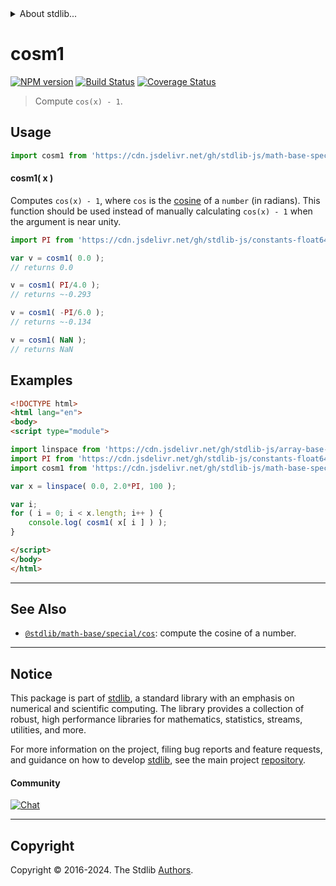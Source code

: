 <!--

@license Apache-2.0

Copyright (c) 2018 The Stdlib Authors.

Licensed under the Apache License, Version 2.0 (the "License");
you may not use this file except in compliance with the License.
You may obtain a copy of the License at

   http://www.apache.org/licenses/LICENSE-2.0

Unless required by applicable law or agreed to in writing, software
distributed under the License is distributed on an "AS IS" BASIS,
WITHOUT WARRANTIES OR CONDITIONS OF ANY KIND, either express or implied.
See the License for the specific language governing permissions and
limitations under the License.

-->


<details>
  <summary>
    About stdlib...
  </summary>
  <p>We believe in a future in which the web is a preferred environment for numerical computation. To help realize this future, we've built stdlib. stdlib is a standard library, with an emphasis on numerical and scientific computation, written in JavaScript (and C) for execution in browsers and in Node.js.</p>
  <p>The library is fully decomposable, being architected in such a way that you can swap out and mix and match APIs and functionality to cater to your exact preferences and use cases.</p>
  <p>When you use stdlib, you can be absolutely certain that you are using the most thorough, rigorous, well-written, studied, documented, tested, measured, and high-quality code out there.</p>
  <p>To join us in bringing numerical computing to the web, get started by checking us out on <a href="https://github.com/stdlib-js/stdlib">GitHub</a>, and please consider <a href="https://opencollective.com/stdlib">financially supporting stdlib</a>. We greatly appreciate your continued support!</p>
</details>

# cosm1

[![NPM version][npm-image]][npm-url] [![Build Status][test-image]][test-url] [![Coverage Status][coverage-image]][coverage-url] <!-- [![dependencies][dependencies-image]][dependencies-url] -->

> Compute `cos(x) - 1`.



<section class="usage">

## Usage

```javascript
import cosm1 from 'https://cdn.jsdelivr.net/gh/stdlib-js/math-base-special-cosm1@esm/index.mjs';
```

#### cosm1( x )

Computes `cos(x) - 1`, where `cos` is the [cosine][@stdlib/math/base/special/cos] of a `number` (in radians). This function should be used instead of manually calculating `cos(x) - 1` when the argument is near unity.

```javascript
import PI from 'https://cdn.jsdelivr.net/gh/stdlib-js/constants-float64-pi@esm/index.mjs';

var v = cosm1( 0.0 );
// returns 0.0

v = cosm1( PI/4.0 );
// returns ~-0.293

v = cosm1( -PI/6.0 );
// returns ~-0.134

v = cosm1( NaN );
// returns NaN
```

</section>

<!-- /.usage -->

<section class="examples">

## Examples

<!-- eslint no-undef: "error" -->

```html
<!DOCTYPE html>
<html lang="en">
<body>
<script type="module">

import linspace from 'https://cdn.jsdelivr.net/gh/stdlib-js/array-base-linspace@esm/index.mjs';
import PI from 'https://cdn.jsdelivr.net/gh/stdlib-js/constants-float64-pi@esm/index.mjs';
import cosm1 from 'https://cdn.jsdelivr.net/gh/stdlib-js/math-base-special-cosm1@esm/index.mjs';

var x = linspace( 0.0, 2.0*PI, 100 );

var i;
for ( i = 0; i < x.length; i++ ) {
    console.log( cosm1( x[ i ] ) );
}

</script>
</body>
</html>
```

</section>

<!-- /.examples -->

<!-- C interface documentation. -->



<!-- Section for related `stdlib` packages. Do not manually edit this section, as it is automatically populated. -->

<section class="related">

* * *

## See Also

-   <span class="package-name">[`@stdlib/math-base/special/cos`][@stdlib/math/base/special/cos]</span><span class="delimiter">: </span><span class="description">compute the cosine of a number.</span>

</section>

<!-- /.related -->

<!-- Section for all links. Make sure to keep an empty line after the `section` element and another before the `/section` close. -->


<section class="main-repo" >

* * *

## Notice

This package is part of [stdlib][stdlib], a standard library with an emphasis on numerical and scientific computing. The library provides a collection of robust, high performance libraries for mathematics, statistics, streams, utilities, and more.

For more information on the project, filing bug reports and feature requests, and guidance on how to develop [stdlib][stdlib], see the main project [repository][stdlib].

#### Community

[![Chat][chat-image]][chat-url]

---

## Copyright

Copyright &copy; 2016-2024. The Stdlib [Authors][stdlib-authors].

</section>

<!-- /.stdlib -->

<!-- Section for all links. Make sure to keep an empty line after the `section` element and another before the `/section` close. -->

<section class="links">

[npm-image]: http://img.shields.io/npm/v/@stdlib/math-base-special-cosm1.svg
[npm-url]: https://npmjs.org/package/@stdlib/math-base-special-cosm1

[test-image]: https://github.com/stdlib-js/math-base-special-cosm1/actions/workflows/test.yml/badge.svg?branch=main
[test-url]: https://github.com/stdlib-js/math-base-special-cosm1/actions/workflows/test.yml?query=branch:main

[coverage-image]: https://img.shields.io/codecov/c/github/stdlib-js/math-base-special-cosm1/main.svg
[coverage-url]: https://codecov.io/github/stdlib-js/math-base-special-cosm1?branch=main

<!--

[dependencies-image]: https://img.shields.io/david/stdlib-js/math-base-special-cosm1.svg
[dependencies-url]: https://david-dm.org/stdlib-js/math-base-special-cosm1/main

-->

[chat-image]: https://img.shields.io/gitter/room/stdlib-js/stdlib.svg
[chat-url]: https://app.gitter.im/#/room/#stdlib-js_stdlib:gitter.im

[stdlib]: https://github.com/stdlib-js/stdlib

[stdlib-authors]: https://github.com/stdlib-js/stdlib/graphs/contributors

[umd]: https://github.com/umdjs/umd
[es-module]: https://developer.mozilla.org/en-US/docs/Web/JavaScript/Guide/Modules

[deno-url]: https://github.com/stdlib-js/math-base-special-cosm1/tree/deno
[deno-readme]: https://github.com/stdlib-js/math-base-special-cosm1/blob/deno/README.md
[umd-url]: https://github.com/stdlib-js/math-base-special-cosm1/tree/umd
[umd-readme]: https://github.com/stdlib-js/math-base-special-cosm1/blob/umd/README.md
[esm-url]: https://github.com/stdlib-js/math-base-special-cosm1/tree/esm
[esm-readme]: https://github.com/stdlib-js/math-base-special-cosm1/blob/esm/README.md
[branches-url]: https://github.com/stdlib-js/math-base-special-cosm1/blob/main/branches.md

<!-- <related-links> -->

[@stdlib/math/base/special/cos]: https://github.com/stdlib-js/math-base-special-cos/tree/esm

<!-- </related-links> -->

</section>

<!-- /.links -->
